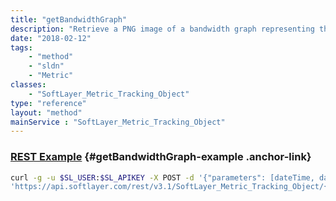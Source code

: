 ```yaml
---
title: "getBandwidthGraph"
description: "Retrieve a PNG image of a bandwidth graph representing the bandwidth usage over time recorded by SofTLayer's bandwidth pollers. "
date: "2018-02-12"
tags:
    - "method"
    - "sldn"
    - "Metric"
classes:
    - "SoftLayer_Metric_Tracking_Object"
type: "reference"
layout: "method"
mainService : "SoftLayer_Metric_Tracking_Object"
---
```


### [REST Example](#getBandwidthGraph-example) <a href="/article/rest/"><i class="fas fa-question"></i></a> {#getBandwidthGraph-example .anchor-link} 
```bash
curl -g -u $SL_USER:$SL_APIKEY -X POST -d '{"parameters": [dateTime, dateTime, string, int, int, int, boolean]}' \
'https://api.softlayer.com/rest/v3.1/SoftLayer_Metric_Tracking_Object/{SoftLayer_Metric_Tracking_ObjectID}/getBandwidthGraph'
```
